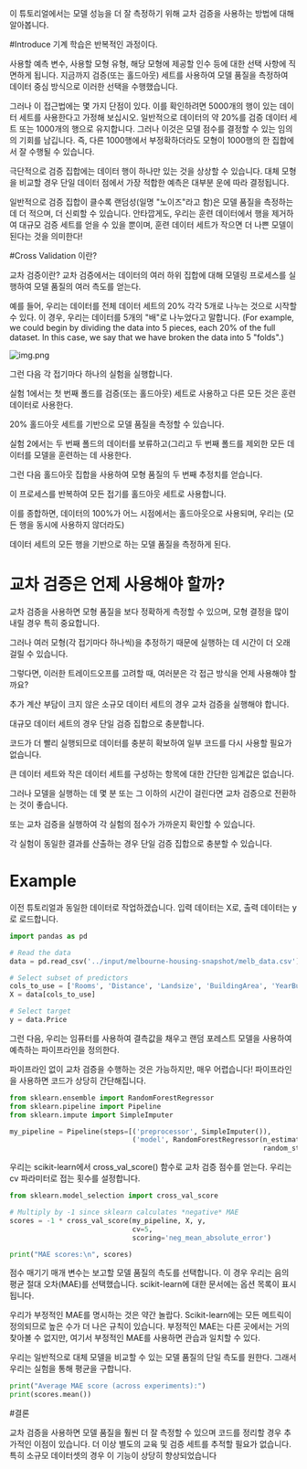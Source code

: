 이 튜토리얼에서는 모델 성능을 더 잘 측정하기 위해 교차 검증을 사용하는 방법에 대해 알아봅니다.

#Introduce
기계 학습은 반복적인 과정이다.

사용할 예측 변수, 사용할 모형 유형, 해당 모형에 제공할 인수 등에 대한 선택 사항에 직면하게 됩니다. 지금까지 검증(또는 홀드아웃) 세트를 사용하여 모델 품질을 측정하여 데이터 중심 방식으로 이러한 선택을 수행했습니다.

그러나 이 접근법에는 몇 가지 단점이 있다. 이를 확인하려면 5000개의 행이 있는 데이터 세트를 사용한다고 가정해 보십시오. 일반적으로 데이터의 약 20%를 검증 데이터 세트 또는 1000개의 행으로 유지합니다. 그러나 이것은 모델 점수를 결정할 수 있는 임의의 기회를 남깁니다. 즉, 다른 1000행에서 부정확하더라도 모형이 1000행의 한 집합에서 잘 수행될 수 있습니다.

극단적으로 검증 집합에는 데이터 행이 하나만 있는 것을 상상할 수 있습니다. 대체 모형을 비교할 경우 단일 데이터 점에서 가장 적합한 예측은 대부분 운에 따라 결정됩니다.

일반적으로 검증 집합이 클수록 랜덤성(일명 "노이즈"라고 함)은 모델 품질을 측정하는 데 더 적으며, 더 신뢰할 수 있습니다. 안타깝게도, 우리는 훈련 데이터에서 행을 제거하여 대규모 검증 세트를 얻을 수 있을 뿐이며, 훈련 데이터 세트가 작으면 더 나쁜 모델이 된다는 것을 의미한다!

#Cross Validation 이란?

교차 검증이란?
교차 검증에서는 데이터의 여러 하위 집합에 대해 모델링 프로세스를 실행하여 모델 품질의 여러 측도를 얻는다.

예를 들어, 우리는 데이터를 전체 데이터 세트의 20% 각각 5개로 나누는 것으로 시작할 수 있다. 이 경우, 우리는 데이터를 5개의 "배"로 나누었다고 말합니다.
(For example, we could begin by dividing the data into 5 pieces, each 20% of the full dataset. In this case, we say that we have broken the data into 5 "folds".)

![img.png](img.png)

그런 다음 각 접기마다 하나의 실험을 실행합니다.

실험 1에서는 첫 번째 폴드를 검증(또는 홀드아웃) 세트로 사용하고 다른 모든 것은 훈련 데이터로 사용한다. 

20% 홀드아웃 세트를 기반으로 모델 품질을 측정할 수 있습니다.

실험 2에서는 두 번째 폴드의 데이터를 보류하고(그리고 두 번째 폴드를 제외한 모든 데이터를 모델을 훈련하는 데 사용한다. 

그런 다음 홀드아웃 집합을 사용하여 모형 품질의 두 번째 추정치를 얻습니다.

이 프로세스를 반복하여 모든 접기를 홀드아웃 세트로 사용합니다. 

이를 종합하면, 데이터의 100%가 어느 시점에서는 홀드아웃으로 사용되며, 우리는 (모든 행을 동시에 사용하지 않더라도) 

데이터 세트의 모든 행을 기반으로 하는 모델 품질을 측정하게 된다.

# 교차 검증은 언제 사용해야 할까?

교차 검증을 사용하면 모형 품질을 보다 정확하게 측정할 수 있으며, 모형 결정을 많이 내릴 경우 특히 중요합니다. 

그러나 여러 모형(각 접기마다 하나씩)을 추정하기 때문에 실행하는 데 시간이 더 오래 걸릴 수 있습니다.

그렇다면, 이러한 트레이드오프를 고려할 때, 여러분은 각 접근 방식을 언제 사용해야 할까요?

추가 계산 부담이 크지 않은 소규모 데이터 세트의 경우 교차 검증을 실행해야 합니다.

대규모 데이터 세트의 경우 단일 검증 집합으로 충분합니다. 

코드가 더 빨리 실행되므로 데이터를 충분히 확보하여 일부 코드를 다시 사용할 필요가 없습니다.


큰 데이터 세트와 작은 데이터 세트를 구성하는 항목에 대한 간단한 임계값은 없습니다. 

그러나 모델을 실행하는 데 몇 분 또는 그 이하의 시간이 걸린다면 교차 검증으로 전환하는 것이 좋습니다.

또는 교차 검증을 실행하여 각 실험의 점수가 가까운지 확인할 수 있습니다. 

각 실험이 동일한 결과를 산출하는 경우 단일 검증 집합으로 충분할 수 있습니다.

# Example

이전 튜토리얼과 동일한 데이터로 작업하겠습니다. 입력 데이터는 X로, 출력 데이터는 y로 로드합니다.

```python
import pandas as pd

# Read the data
data = pd.read_csv('../input/melbourne-housing-snapshot/melb_data.csv')

# Select subset of predictors
cols_to_use = ['Rooms', 'Distance', 'Landsize', 'BuildingArea', 'YearBuilt']
X = data[cols_to_use]

# Select target
y = data.Price
```


그런 다음, 우리는 임퓨터를 사용하여 결측값을 채우고 랜덤 포레스트 모델을 사용하여 예측하는 파이프라인을 정의한다.

파이프라인 없이 교차 검증을 수행하는 것은 가능하지만, 매우 어렵습니다! 파이프라인을 사용하면 코드가 상당히 간단해집니다.

    
```python
from sklearn.ensemble import RandomForestRegressor
from sklearn.pipeline import Pipeline
from sklearn.impute import SimpleImputer

my_pipeline = Pipeline(steps=[('preprocessor', SimpleImputer()),
                              ('model', RandomForestRegressor(n_estimators=50,
                                                              random_state=0))])
```
우리는 scikit-learn에서 cross_val_score() 함수로 교차 검증 점수를 얻는다. 
우리는 cv 파라미터로 접는 횟수를 설정합니다.
```python
from sklearn.model_selection import cross_val_score

# Multiply by -1 since sklearn calculates *negative* MAE
scores = -1 * cross_val_score(my_pipeline, X, y,
                              cv=5,
                              scoring='neg_mean_absolute_error')

print("MAE scores:\n", scores)
```

점수 매기기 매개 변수는 보고할 모델 품질의 측도를 선택합니다. 
이 경우 우리는 음의 평균 절대 오차(MAE)를 선택했습니다. 
scikit-learn에 대한 문서에는 옵션 목록이 표시됩니다.

우리가 부정적인 MAE를 명시하는 것은 약간 놀랍다. 
Scikit-learn에는 모든 메트릭이 정의되므로 높은 수가 더 나은 규칙이 있습니다. 
부정적인 MAE는 다른 곳에서는 거의 찾아볼 수 없지만, 여기서 부정적인 MAE를 사용하면 관습과 일치할 수 있다.

우리는 일반적으로 대체 모델을 비교할 수 있는 모델 품질의 단일 측도를 원한다. 
그래서 우리는 실험을 통해 평균을 구합니다.

```python
print("Average MAE score (across experiments):")
print(scores.mean())
```

#결론

교차 검증을 사용하면 모델 품질을 훨씬 더 잘 측정할 수 있으며 코드를 정리할 경우 추가적인 이점이 있습니다. 
더 이상 별도의 교육 및 검증 세트를 추적할 필요가 없습니다. 
특히 소규모 데이터셋의 경우 이 기능이 상당히 향상되었습니다